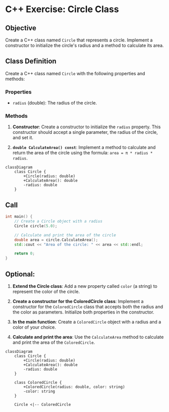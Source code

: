 # C++ Exercise: Circle Class

## Objective

Create a C++ class named `Circle` that represents a circle. Implement a constructor to initialize the circle's radius and a method to calculate its area.

## Class Definition

Create a C++ class named `Circle` with the following properties and methods:

### Properties

- `radius` (double): The radius of the circle.

### Methods

1. **Constructor**: Create a constructor to initialize the `radius` property. This constructor should accept a single parameter, the radius of the circle, and set it.

2. **`double CalculateArea() const`**: Implement a method to calculate and return the area of the circle using the formula: `area = π * radius * radius`.

```mermaid
classDiagram
    class Circle {
        +Circle(radius: double)
        +CalculateArea(): double
        -radius: double
    }
```

## Call

```cpp
int main() {
    // Create a Circle object with a radius
    Circle circle(5.0);

    // Calculate and print the area of the circle
    double area = circle.CalculateArea();
    std::cout << "Area of the circle: " << area << std::endl;

    return 0;
}
```

## Optional:

1. **Extend the Circle class**: Add a new property called `color` (a string) to represent the color of the circle.

2. **Create a constructor for the ColoredCircle class**: Implement a constructor for the `ColoredCircle` class that accepts both the radius and the color as parameters. Initialize both properties in the constructor.

3. **In the main function**: Create a `ColoredCircle` object with a radius and a color of your choice.

4. **Calculate and print the area**: Use the `CalculateArea` method to calculate and print the area of the `ColoredCircle`.

```mermaid
classDiagram
    class Circle {
        +Circle(radius: double)
        +CalculateArea(): double
        -radius: double
    }
    
    class ColoredCircle {
        +ColoredCircle(radius: double, color: string)
        -color: string
    }
    
    Circle <|-- ColoredCircle
```
